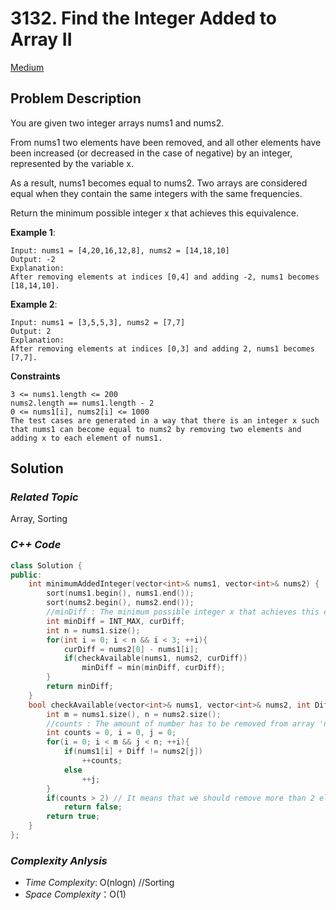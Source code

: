 # 3132. Find the Integer Added to Array II
[Medium](https://leetcode.com/problems/find-the-integer-added-to-array-ii/description/)

## Problem Description

You are given two integer arrays nums1 and nums2.

From nums1 two elements have been removed, and all other elements have been increased (or decreased in the case of negative) by an integer, represented by the variable x.

As a result, nums1 becomes equal to nums2. Two arrays are considered equal when they contain the same integers with the same frequencies.

Return the minimum possible integer x that achieves this equivalence.


**Example 1**:
```
Input: nums1 = [4,20,16,12,8], nums2 = [14,18,10]
Output: -2
Explanation:
After removing elements at indices [0,4] and adding -2, nums1 becomes [18,14,10].
```
**Example 2**:
```
Input: nums1 = [3,5,5,3], nums2 = [7,7]
Output: 2
Explanation:
After removing elements at indices [0,3] and adding 2, nums1 becomes [7,7].
```

**Constraints**
```
3 <= nums1.length <= 200
nums2.length == nums1.length - 2
0 <= nums1[i], nums2[i] <= 1000
The test cases are generated in a way that there is an integer x such that nums1 can become equal to nums2 by removing two elements and adding x to each element of nums1.
```

## Solution

### _Related Topic_
   Array, Sorting

### _C++ Code_
```cpp
class Solution {
public:
    int minimumAddedInteger(vector<int>& nums1, vector<int>& nums2) {
        sort(nums1.begin(), nums1.end());
        sort(nums2.begin(), nums2.end());
        //minDiff : The minimum possible integer x that achieves this equivalence
        int minDiff = INT_MAX, curDiff;
        int n = nums1.size();
        for(int i = 0; i < n && i < 3; ++i){
            curDiff = nums2[0] - nums1[i];
            if(checkAvailable(nums1, nums2, curDiff))
                minDiff = min(minDiff, curDiff);
        }
        return minDiff;
    }
    bool checkAvailable(vector<int>& nums1, vector<int>& nums2, int Diff){
        int m = nums1.size(), n = nums2.size();
        //counts : The amount of number has to be removed from array 'nums1'
        int counts = 0, i = 0, j = 0;
        for(i = 0; i < m && j < n; ++i){
            if(nums1[i] + Diff != nums2[j])
                ++counts;
            else
                ++j;
        }
        if(counts > 2) // It means that we should remove more than 2 elements from 'nums1' to achieve array 'nums2'. Means that "Diff" is not a possible  integer 'x'
            return false;
        return true;
    }
};
```

### _Complexity Anlysis_
- _Time Complexity_: O(nlogn) //Sorting
- _Space Complexity_：O(1)

